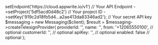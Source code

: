 <?php

use Getapp\Client;
use Getapp\Services\Messaging;

$client = (new Client())
    ->setEndpoint('https://cloud.appwrite.io/v1') // Your API Endpoint
    ->setProject('5df5acd0d48c2') // Your project ID
    ->setKey('919c2d18fb5d4...a2ae413da83346ad2'); // Your secret API key

$messaging = new Messaging($client);

$result = $messaging->createTelesignProvider(
    providerId: '<PROVIDER_ID>',
    name: '<NAME>',
    from: '+12065550100', // optional
    customerId: '<CUSTOMER_ID>', // optional
    apiKey: '<API_KEY>', // optional
    enabled: false // optional
);